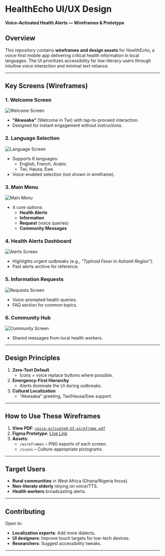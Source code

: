 # HealthEcho UI/UX Design  
**Voice-Activated Health Alerts — Wireframes & Prototype**  

## Overview  
This repository contains **wireframes and design assets** for *HealthEcho*, a voice-first mobile app delivering critical health information in local languages. The UI prioritizes accessibility for low-literacy users through intuitive voice interaction and minimal text reliance.  

---

## Key Screens (Wireframes)  
### 1. **Welcome Screen**  
![Welcome Screen](/wireframe/page1.png)  
- **"Akwaaba"** (Welcome in Twi) with tap-to-proceed interaction.  
- Designed for instant engagement without instructions.  

### 2. **Language Selection**  
![Language Screen](/wireframe/page2.png)  
- Supports 6 languages:  
  - English, French, Arabic  
  - Twi, Hausa, Ewe  
- Voice-enabled selection (not shown in wireframe).  

### 3. **Main Menu**  
![Main Menu](/wireframe/page3.png)  
- 4 core options:  
  - **Health Alerts**  
  - **Information**  
  - **Request** (voice queries)  
  - **Community Messages**  

### 4. **Health Alerts Dashboard**  
![Alerts Screen](/wireframe/page4.png)  
- Highlights urgent outbreaks (e.g., *"Typhoid Fever in Ashanti Region"*).  
- Past alerts archive for reference.  

### 5. **Information Requests**  
![Requests Screen](/wireframe/page5.png)  
- Voice-prompted health queries.  
- FAQ section for common topics.  

### 6. **Community Hub**  
![Community Screen](/wireframe/page6.png)  
- Shared messages from local health workers.  

---

## Design Principles  
1. **Zero-Text Default**  
   - Icons + voice replace buttons where possible.  
2. **Emergency-First Hierarchy**  
   - Alerts dominate the UI during outbreaks.  
3. **Cultural Localization**  
   - "Akwaaba" greeting, Twi/Hausa/Ewe support.  

---

## How to Use These Wireframes  
1. **View PDF**: [`voice-activated-UI-wireframe.pdf`](voice-activated-UI-wireframe.pdf)  
2. **Figma Prototype**: [Live Link](https://www.figma.com/proto/J7pV2WOmktHEFC5hLfWiEn/Voice-activated-UI-wire-frame?node-id=0-1&t=b9NPD0eiP7EDczQm-1) 
3. **Assets**:  
   - `/wireframes` – PNG exports of each screen.  
   - `/icons` – Culture-appropriate pictograms.  

---

## Target Users  
- **Rural communities** in West Africa (Ghana/Nigeria focus).  
- **Non-literate elderly** relying on voice/TTS.  
- **Health workers** broadcasting alerts.  

---

## Contributing  
Open to:  
- **Localization experts**: Add more dialects.  
- **UI designers**: Improve touch targets for low-tech devices.  
- **Researchers**: Suggest accessibility tweaks.  

--- 
